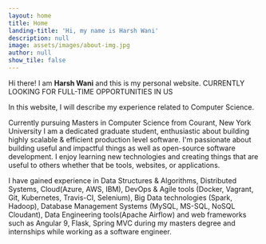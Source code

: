 ```yaml
---
layout: home
title: Home
landing-title: 'Hi, my name is Harsh Wani'
description: null
image: assets/images/about-img.jpg
author: null
show_tile: false
---
```


Hi there!
I am **Harsh Wani** and this is my personal website.
CURRENTLY LOOKING FOR FULL-TIME OPPORTUNITIES IN US

In this website, I will describe my experience related to Computer Science.

Currently pursuing Masters in Computer Science from Courant, New York University
I am a dedicated graduate student, enthusiastic about building highly scalable & efficient production level software. I'm passionate about building useful and impactful things as well as open-source software development. I enjoy learning new technologies and creating things that are useful to others whether that be tools, websites, or applications.

I have gained experience in Data Structures & Algorithms, Distributed Systems, Cloud(Azure, AWS, IBM), DevOps & Agile tools (Docker, Vagrant, Git, Kubernetes, Travis-CI, Selenium), Big Data technologies (Spark, Hadoop), Database Management Systems (MySQL, MS-SQL, NoSQL Cloudant), Data Engineering tools(Apache Airflow) and web frameworks such as Angular 9, Flask, Spring MVC during my masters degree and internships while working as a software engineer.

